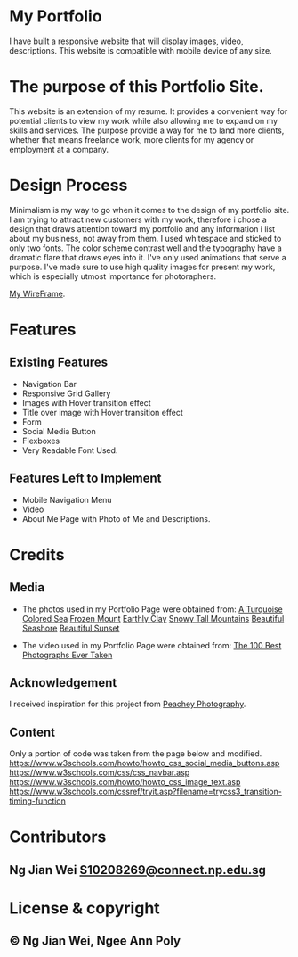 # My Portfolio
I have built a responsive website that will display images, video, descriptions.
This website is compatible with mobile device of any size.
 
# The purpose of this Portfolio Site.
This website is an extension of my resume. It provides a convenient way for potential clients to view my work while also allowing me to expand on my skills and services. The purpose provide a way for me to land more clients, whether that means freelance work, more clients for my agency or employment at a company.

# Design Process

Minimalism is my way to go when it comes to the design of my portfolio site. I am trying to attract new customers with my work, therefore i chose a design that draws attention toward my portfolio and any information i list about my business, not away from them. I used whitespace and sticked to only two fonts. The color scheme contrast well and the typography have a dramatic flare that draws eyes into it. I've only used animations that serve a purpose. I've made sure to use high quality images for present my work, which is especially utmost importance for photoraphers.

[My WireFrame](https://xd.adobe.com/view/72873d02-6d23-4f80-9661-f76e45e90fac-27d4/ "assets.adobe.com").

# Features
## Existing Features
- Navigation Bar
- Responsive Grid Gallery
- Images with Hover transition effect
- Title over image with Hover transition effect
- Form
- Social Media Button
- Flexboxes
- Very Readable Font Used.

## Features Left to Implement
- Mobile Navigation Menu
- Video
- About Me Page with Photo of Me and Descriptions.

# Credits
## Media
- The photos used in my Portfolio Page were obtained from:
[A Turquoise Colored Sea](https://unsplash.com/photos/g87Q7eIS7nk)
[Frozen Mount](https://www.jsmusic.co.nz/?attachment_id=638)
[Earthly Clay](https://www.peakpx.com/541735/low-angle-photography-of-delicate-arch)
[Snowy Tall Mountains](https://unsplash.com/photos/76wA9lMRlm4)
[Beautiful Seashore](https://photographylife.com/landscapes/landscape-photography-guide)
[Beautiful Sunset](https://deon.pl/wiara/rekolekcje-adwentowe/dzisiejsza-ewangelia-jest-o-tym-ze-mamy-prawo-miec-watpliwosci,687009)

- The video used in my Portfolio Page were obtained from:
[The 100 Best Photographs Ever Taken](https://www.youtube.com/watch?v=nfewBuxsuBk&ab_channel=BehindTheIncredibleWorld)

## Acknowledgement
I received inspiration for this project from [Peachey Photography](http://peacheyphotography.co.uk/).

## Content
Only a portion of code was taken from the page below and modified.
https://www.w3schools.com/howto/howto_css_social_media_buttons.asp
https://www.w3schools.com/css/css_navbar.asp
https://www.w3schools.com/howto/howto_css_image_text.asp
https://www.w3schools.com/cssref/tryit.asp?filename=trycss3_transition-timing-function

# Contributors
## Ng Jian Wei <S10208269@connect.np.edu.sg>

# License & copyright
## © Ng Jian Wei, Ngee Ann Poly